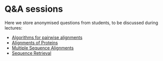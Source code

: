# Q&A sessions

Here we store anonymised questions from students, to be discussed during lectures:

* [Algorithms for pairwise alignments](algorithm)
* [Alignments of Proteins](protein)
* [Multiple Sequence Alignments](msa)
* [Sequence Retrieval](retrieve)
